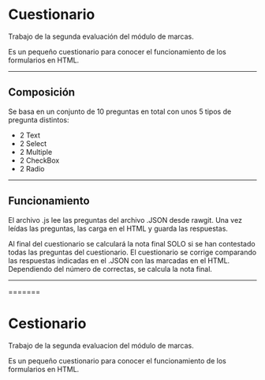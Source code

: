 
# Cuestionario

Trabajo de la segunda evaluación del módulo de marcas.

Es un pequeño cuestionario para conocer el funcionamiento de los formularios en HTML.

---
## Composición

Se basa en un conjunto de 10 preguntas en total con unos 5 tipos de pregunta distintos:
+ 2 Text
+ 2 Select
+ 2 Multiple
+ 2 CheckBox
+ 2 Radio

---
## Funcionamiento
El archivo .js lee las preguntas del archivo .JSON desde rawgit.
Una vez leídas las preguntas, las carga en el HTML y guarda las respuestas.

Al final del cuestionario se calculará la nota final SOLO si se han contestado todas las preguntas del cuestionario.
El cuestionario se corrige comparando las respuestas indicadas en el .JSON con las marcadas en el HTML.
Dependiendo del número de correctas, se calcula la nota final.

---
=======
# Cestionario

Trabajo de la segunda evaluacion del módulo de marcas.

Es un pequeño cuestionario para conocer el funcionamiento de los formularios en HTML.



